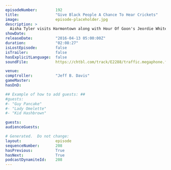 ```yaml
---
episodeNumber:        192
title:                "Give Black People A Chance To Hear Crickets"
image:                episode-placeholder.jpg
description: >
  Aisha Tyler visits Harmontown along with Hour Of Goon's Jeordie White and Fred Sablan for some complete insanity. Watch the video at harmontown.com/live
showDate:             
releaseDate:          "2016-04-13 05:00:00Z"
duration:             "02:08:27"
isLostEpisode:        false
isTrailer:            false
hasExplicitLanguage:  false
soundFile:            https://chtbl.com/track/E2288/traffic.megaphone.fm/STA4323981266.mp3?updated=1560376564

venue:                
comptroller:          "Jeff B. Davis"
gameMaster:           
hasDnD:               

## Example of how to add guests: ##
#guests:
#- "Guy Pancake"
#- "Lady Omelette"
#- "Kid Hashbrown"

guests:
audienceGuests:

# Generated.  Do not change:
layout:               episode
sequenceNumber:       208
hasPrevious:          True
hasNext:              True
podcastDynamiteId:    208
---
```


<!-- The episode description will be rendered here -->
<!-- Add your content below here -->

